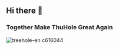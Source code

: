 ## Hi there 👋
### Together Make ThuHole Great Again

![treehole-en c616044](https://user-images.githubusercontent.com/102496813/160316311-6f403198-533c-4d81-b3a5-b50b245fb9fd.png)

<!--
**newthuhole/newthuhole** is a ✨ _special_ ✨ repository because its `README.md` (this file) appears on your GitHub profile.

Here are some ideas to get you started:

- 🔭 I’m currently working on ...
- 🌱 I’m currently learning ...
- 👯 I’m looking to collaborate on ...
- 🤔 I’m looking for help with ...
- 💬 Ask me about ...
- 📫 How to reach me: ...
- 😄 Pronouns: ...
- ⚡ Fun fact: ...
-->

